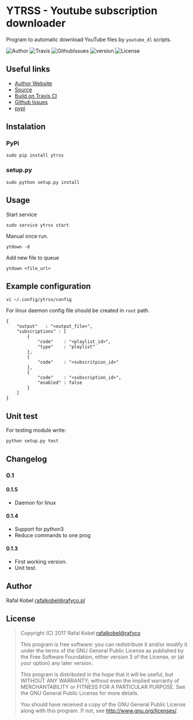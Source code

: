 # YTRSS - Youtube subscription downloader

Program to automatic download YouTube files by ```youtube_dl``` scripts.

![Author](https://img.shields.io/badge/author-Rafa%C5%82%20Kobel-blue.svg)
![Travis](https://img.shields.io/travis/rafyco/ytrss.svg)
![GithubIssues](https://img.shields.io/github/issues/rafyco/ytrss.svg)
![version](https://img.shields.io/pypi/v/ytrss.svg)
![License](https://img.shields.io/badge/license-GNU-blue.svg)

## Useful links

* [Author Website](http://rafyco.pl)
* [Source](https://github.com/rafyco/ytrss)
* [Build on Travis CI](https://travis-ci.org/rafyco/ytrss)
* [Github Issues](https://github.com/rafyco/ytrss/issues)
* [pypi](https://pypi.python.org/pypi/ytrss/)

## Instalation

### PyPi

    sudo pip install ytrss

### setup.py

    sudo python setup.py install

## Usage

Start service

    sudo service ytrss start

Manual once run.
    
    ytdown -d
    
Add new file to queue
    
    ytdown <file_url>

## Example configuration

    vi ~/.config/ytrss/config
    
For linux daemon config file should be created in ```root``` path.


```
{
    "output"   : "<output_file>",
    "subscriptions" : [
        {
            "code"    : "<playlist_id>",
            "type"    : "playlist"
        },
        {
            "code"    : "<subscritpion_id>"
        },
        {
            "code"    : "<subscription_id>", 
            "enabled" : false
        }
    ]
}

```

## Unit test

For testing module write:

    python setup.py test

## Changelog

### 0.1

#### 0.1.5

* Daemon for linux

#### 0.1.4

* Support for python3
* Reduce commands to one prog 

#### 0.1.3

* First working version.
* Unit test.

## Author

Rafal Kobel <rafalkobel@rafyco.pl>

## License

>    Copyright (C) 2017  Rafal Kobel <rafalkobel@rafyco>
>
>    This program is free software: you can redistribute it and/or modify
>    it under the terms of the GNU General Public License as published by
>    the Free Software Foundation, either version 3 of the License, or
>    (at your option) any later version.
>
>    This program is distributed in the hope that it will be useful,
>    but WITHOUT ANY WARRANTY; without even the implied warranty of
>    MERCHANTABILITY or FITNESS FOR A PARTICULAR PURPOSE.  See the
>    GNU General Public License for more details.
>
>    You should have received a copy of the GNU General Public License
>    along with this program.  If not, see <http://www.gnu.org/licenses/>.
